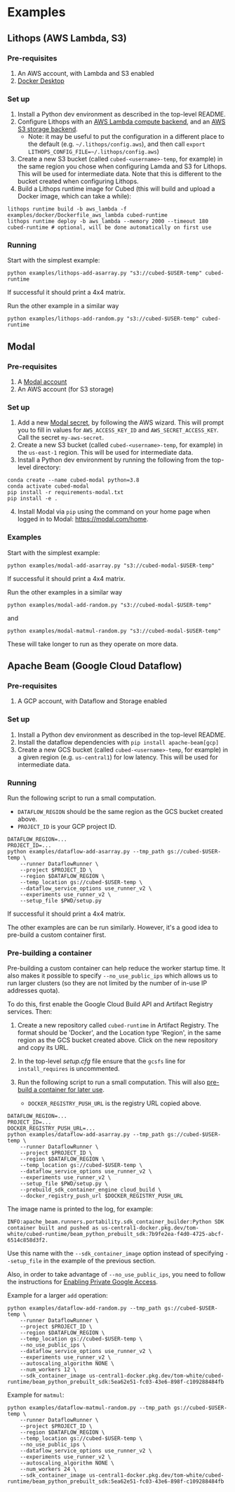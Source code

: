 # Examples

## Lithops (AWS Lambda, S3)

### Pre-requisites

1. An AWS account, with Lambda and S3 enabled
2. [Docker Desktop](https://docs.docker.com/get-docker/)

### Set up

1. Install a Python dev environment as described in the top-level README.
2. Configure Lithops with an [AWS Lambda compute backend](https://lithops-cloud.github.io/docs/source/compute_config/aws_lambda.html), and an [AWS S3 storage backend](https://lithops-cloud.github.io/docs/source/storage_config/aws_s3.html).
   - Note: it may be useful to put the configuration in a different place to the default (e.g. `~/.lithops/config.aws`), and then call `export LITHOPS_CONFIG_FILE=~/.lithops/config.aws`)
3. Create a new S3 bucket (called `cubed-<username>-temp`, for example) in the same region you chose when configuring Lamda and S3 for Lithops. This will be used for intermediate data. Note that this is different to the bucket created when configuring Lithops.
4. Build a Lithops runtime image for Cubed (this will build and upload a Docker image, which can take a while):

```shell
lithops runtime build -b aws_lambda -f examples/docker/Dockerfile_aws_lambda cubed-runtime
lithops runtime deploy -b aws_lambda --memory 2000 --timeout 180 cubed-runtime # optional, will be done automatically on first use
```

### Running

Start with the simplest example:

```shell
python examples/lithops-add-asarray.py "s3://cubed-$USER-temp" cubed-runtime
```

If successful it should print a 4x4 matrix.

Run the other example in a similar way

```shell
python examples/lithops-add-random.py "s3://cubed-$USER-temp" cubed-runtime
```

## Modal

### Pre-requisites

1. A [Modal account](https://modal.com/)
2. An AWS account (for S3 storage)

### Set up

1. Add a new [Modal secret](https://modal.com/secrets), by following the AWS wizard. This will prompt you to fill in values for `AWS_ACCESS_KEY_ID` and `AWS_SECRET_ACCESS_KEY`. Call the secret `my-aws-secret`.
2. Create a new S3 bucket (called `cubed-<username>-temp`, for example) in the `us-east-1` region. This will be used for intermediate data.
3. Install a Python dev environment by running the following from the top-level directory:

```shell
conda create --name cubed-modal python=3.8
conda activate cubed-modal
pip install -r requirements-modal.txt
pip install -e .
```

4. Install Modal via `pip` using the command on your home page when logged in to Modal: https://modal.com/home.

### Examples

Start with the simplest example:

```shell
python examples/modal-add-asarray.py "s3://cubed-modal-$USER-temp"
```

If successful it should print a 4x4 matrix.

Run the other examples in a similar way

```shell
python examples/modal-add-random.py "s3://cubed-modal-$USER-temp"
```

and

```shell
python examples/modal-matmul-random.py "s3://cubed-modal-$USER-temp"
```

These will take longer to run as they operate on more data.

## Apache Beam (Google Cloud Dataflow)

### Pre-requisites

1. A GCP account, with Dataflow and Storage enabled

### Set up

1. Install a Python dev environment as described in the top-level README.
2. Install the dataflow dependencies with `pip install apache-beam[gcp]`
3. Create a new GCS bucket (called `cubed-<username>-temp`, for example) in a given region (e.g. `us-central1`) for low latency. This will be used for intermediate data.

### Running

Run the following script to run a small computation.

- `DATAFLOW_REGION` should be the same region as the GCS bucket created above.
- `PROJECT_ID` is your GCP project ID.

```shell
DATAFLOW_REGION=...
PROJECT_ID=...
python examples/dataflow-add-asarray.py --tmp_path gs://cubed-$USER-temp \
    --runner DataflowRunner \
    --project $PROJECT_ID \
    --region $DATAFLOW_REGION \
    --temp_location gs://cubed-$USER-temp \
    --dataflow_service_options use_runner_v2 \
    --experiments use_runner_v2 \
    --setup_file $PWD/setup.py
```

If successful it should print a 4x4 matrix.

The other examples are can be run similarly. However, it's a good idea to pre-build a custom container first.

### Pre-building a container

Pre-building a custom container can help reduce the worker startup time. It also makes it possible
to specify `--no_use_public_ips` which allows us to run larger clusters (so they are not limited by the number of in-use IP addresses quota).

To do this, first enable the Google Cloud Build API and Artifact Registry services. Then:

1. Create a new repository called `cubed-runtime` in Artifact Registry. The format should be 'Docker', and the Location type 'Region', in the same region as the GCS bucket created above. Click on the new repository and copy its URL.
2. In the top-level _setup.cfg_ file ensure that the `gcsfs` line for `install_requires` is uncommented.
3. Run the following script to run a small computation. This will also [pre-build a container for later use](https://cloud.google.com/dataflow/docs/guides/using-custom-containers#prebuild).

   - `DOCKER_REGISTRY_PUSH_URL` is the registry URL copied above.

```shell
DATAFLOW_REGION=...
PROJECT_ID=...
DOCKER_REGISTRY_PUSH_URL=...
python examples/dataflow-add-asarray.py --tmp_path gs://cubed-$USER-temp \
    --runner DataflowRunner \
    --project $PROJECT_ID \
    --region $DATAFLOW_REGION \
    --temp_location gs://cubed-$USER-temp \
    --dataflow_service_options use_runner_v2 \
    --experiments use_runner_v2 \
    --setup_file $PWD/setup.py \
    --prebuild_sdk_container_engine cloud_build \
    --docker_registry_push_url $DOCKER_REGISTRY_PUSH_URL
```

The image name is printed to the log, for example:

```
INFO:apache_beam.runners.portability.sdk_container_builder:Python SDK container built and pushed as us-central1-docker.pkg.dev/tom-white/cubed-runtime/beam_python_prebuilt_sdk:7b9fe2ea-f4d0-4725-abcf-6514c858d3f2.
```

Use this name with the `--sdk_container_image` option instead of specifying `--setup_file` in the example of the previous section.

Also, in order to take advantage of `--no_use_public_ips`, you need to follow the instructions for [Enabling Private Google Access](https://cloud.google.com/vpc/docs/configure-private-google-access#enabling-pga).

Example for a larger `add` operation:

```shell
python examples/dataflow-add-random.py --tmp_path gs://cubed-$USER-temp \
    --runner DataflowRunner \
    --project $PROJECT_ID \
    --region $DATAFLOW_REGION \
    --temp_location gs://cubed-$USER-temp \
    --no_use_public_ips \
    --dataflow_service_options use_runner_v2 \
    --experiments use_runner_v2 \
    --autoscaling_algorithm NONE \
    --num_workers 12 \
    --sdk_container_image us-central1-docker.pkg.dev/tom-white/cubed-runtime/beam_python_prebuilt_sdk:5ea62e51-fc03-43e6-898f-c109288484fb
```

Example for `matmul`:

```shell
python examples/dataflow-matmul-random.py --tmp_path gs://cubed-$USER-temp \
    --runner DataflowRunner \
    --project $PROJECT_ID \
    --region $DATAFLOW_REGION \
    --temp_location gs://cubed-$USER-temp \
    --no_use_public_ips \
    --dataflow_service_options use_runner_v2 \
    --experiments use_runner_v2 \
    --autoscaling_algorithm NONE \
    --num_workers 24 \
    --sdk_container_image us-central1-docker.pkg.dev/tom-white/cubed-runtime/beam_python_prebuilt_sdk:5ea62e51-fc03-43e6-898f-c109288484fb
```
